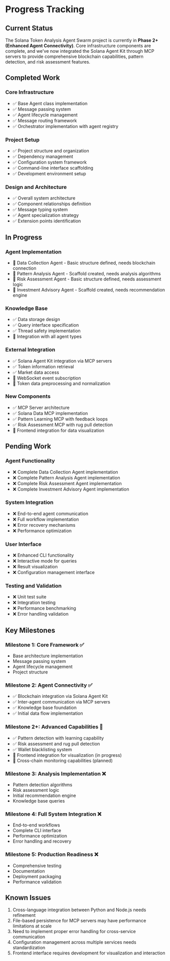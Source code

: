 # Progress Tracking

## Current Status

The Solana Token Analysis Agent Swarm project is currently in **Phase 2+ (Enhanced Agent Connectivity)**. Core infrastructure components are complete, and we've now integrated the Solana Agent Kit through MCP servers to provide comprehensive blockchain capabilities, pattern detection, and risk assessment features.

## Completed Work

### Core Infrastructure
- ✅ Base Agent class implementation
- ✅ Message passing system
- ✅ Agent lifecycle management
- ✅ Message routing framework
- ✅ Orchestrator implementation with agent registry

### Project Setup
- ✅ Project structure and organization
- ✅ Dependency management
- ✅ Configuration system framework
- ✅ Command-line interface scaffolding
- ✅ Development environment setup

### Design and Architecture
- ✅ Overall system architecture
- ✅ Component relationships definition
- ✅ Message typing system
- ✅ Agent specialization strategy
- ✅ Extension points identification

## In Progress

### Agent Implementation
- 🔄 Data Collection Agent - Basic structure defined, needs blockchain connection
- 🔄 Pattern Analysis Agent - Scaffold created, needs analysis algorithms
- 🔄 Risk Assessment Agent - Basic structure defined, needs assessment logic
- 🔄 Investment Advisory Agent - Scaffold created, needs recommendation engine

### Knowledge Base
- ✅ Data storage design
- ✅ Query interface specification
- ✅ Thread safety implementation
- 🔄 Integration with all agent types

### External Integration
- ✅ Solana Agent Kit integration via MCP servers
- ✅ Token information retrieval
- ✅ Market data access
- 🔄 WebSocket event subscription
- 🔄 Token data preprocessing and normalization

### New Components
- ✅ MCP Server architecture
- ✅ Solana Data MCP implementation
- ✅ Pattern Learning MCP with feedback loops
- ✅ Risk Assessment MCP with rug pull detection
- 🔄 Frontend integration for data visualization

## Pending Work

### Agent Functionality
- ❌ Complete Data Collection Agent implementation
- ❌ Complete Pattern Analysis Agent implementation
- ❌ Complete Risk Assessment Agent implementation
- ❌ Complete Investment Advisory Agent implementation

### System Integration
- ❌ End-to-end agent communication
- ❌ Full workflow implementation
- ❌ Error recovery mechanisms
- ❌ Performance optimization

### User Interface
- ❌ Enhanced CLI functionality
- ❌ Interactive mode for queries
- ❌ Result visualization
- ❌ Configuration management interface

### Testing and Validation
- ❌ Unit test suite
- ❌ Integration testing
- ❌ Performance benchmarking
- ❌ Error handling validation

## Key Milestones

### Milestone 1: Core Framework ✅
- Base architecture implementation
- Message passing system
- Agent lifecycle management
- Project structure

### Milestone 2: Agent Connectivity ✅
- ✅ Blockchain integration via Solana Agent Kit
- ✅ Inter-agent communication via MCP servers
- ✅ Knowledge base foundation
- ✅ Initial data flow implementation

### Milestone 2+: Advanced Capabilities 🔄
- ✅ Pattern detection with learning capability
- ✅ Risk assessment and rug pull detection
- ✅ Wallet blacklisting system
- 🔄 Frontend integration for visualization (in progress)
- 🔄 Cross-chain monitoring capabilities (planned)

### Milestone 3: Analysis Implementation ❌
- Pattern detection algorithms
- Risk assessment logic
- Initial recommendation engine
- Knowledge base queries

### Milestone 4: Full System Integration ❌
- End-to-end workflows
- Complete CLI interface
- Performance optimization
- Error handling and recovery

### Milestone 5: Production Readiness ❌
- Comprehensive testing
- Documentation
- Deployment packaging
- Performance validation

## Known Issues

1. Cross-language integration between Python and Node.js needs refinement
2. File-based persistence for MCP servers may have performance limitations at scale
3. Need to implement proper error handling for cross-service communication
4. Configuration management across multiple services needs standardization
5. Frontend interface requires development for visualization and interaction
